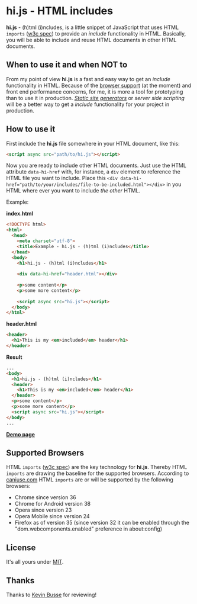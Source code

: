 # hi.js - HTML includes

**hi.js** - (h)tml (i)ncludes, is a little snippet of JavaScript that uses HTML `imports` ([w3c spec](http://www.w3.org/TR/html-imports/)) 
to provide an *include* functionality in HTML. Basically, you will be able to include and reuse HTML documents in other HTML documents.

## When to use it and when NOT to

From my point of view **hi.js** is a fast and easy way to get an *include* functionality in HTML. 
Because of the [browser support](#supported-browsers) (at the moment) and front end performance concerns, for me, it is more a 
tool for prototyping than to use it in production. [*Static site generators*](http://staticsitegenerators.net) or *server side scripting* will be
a better way to get a *include* functionality for your project in production.

## How to use it

First include the **hi.js** file somewhere in your HTML document, like this:

```html
<script async src="path/to/hi.js"></script>
```

Now you are ready to include other HTML documents. Just use the HTML attribute `data-hi-href` with, for instance, a `div` element 
to reference the HTML file you want to include. Place this `<div data-hi-href="path/to/your/includes/file-to-be-included.html"></div>`
in you HTML where ever you want to include *the other* HTML.

Example:

**index.html**

```html
<!DOCTYPE html>
<html>
  <head>
    <meta charset="utf-8">
    <title>Example - hi.js - (h)tml (i)ncludes</title>  
  </head>
  <body>
    <h1>hi.js - (h)tml (i)ncludes</h1>
    
    <div data-hi-href="header.html"></div>
    
    <p>some content</p>
    <p>some more content</p>
    
    <script async src="hi.js"></script>
  </body>
</html>
```

**header.html**

```html
<header>
  <h1>This is my <em>included</em> header</h1>
</header>
```

**Result**

```html
...
<body>
  <h1>hi.js - (h)tml (i)ncludes</h1>  
  <header>
    <h1>This is my <em>included</em> header</h1>
  </header> 
  <p>some content</p>
  <p>some more content</p>
  <script async src="hi.js"></script>
</body>
...
```

**[Demo page](https://github.com/fabianmebus/...)** 

## Supported Browsers

HTML `imports` ([w3c spec](http://www.w3.org/TR/html-imports/)) are the key technology for **hi.js**. 
Thereby HTML `imports` are drawing the baseline for the supported browsers. According to [caniuse.com](http://caniuse.com/#search=imports) 
HTML `imports` are or will be supported by the following browsers:

* Chrome since version 36
* Chrome for Android version 38
* Opera since version 23
* Opera Mobile since version 24
* Firefox as of version 35 (since version 32 it can be enabled through the "dom.webcomponents.enabled" preference in about:config)

## License

It's all yours under [MIT](https://github.com/fabianmebus/hi.js-HTML-includes/blob/master/LICENSE.md).

## Thanks

Thanks to [Kevin Busse](https://github.com/KevinBusse) for reviewing!